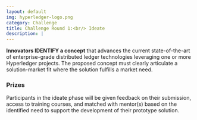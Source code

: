 ```yaml
---
layout: default
img: hyperledger-logo.png
category: Challenge
title: Challenge Round 1:<br/> Ideate
description: |
---
```

**Innovators IDENTIFY a concept** that advances the current state-of-the-art of enterprise-grade distributed ledger technologies leveraging one or more Hyperledger projects. The proposed concept must clearly articulate a solution-market fit where the solution fulfills a market need.

### Prizes
Participants in the ideate phase will be given feedback on their submission, access to training courses, and matched with mentor(s) based on the identified need to support the development of their prototype solution.
